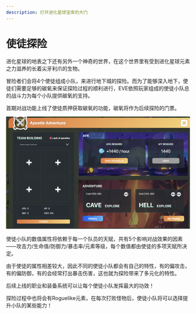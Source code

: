 ```yaml
---
description: 打开进化星球宝库的大门
---
```


# 使徒探险

进化星球的地表之下还有另外一个神奇的世界，在这个世界里有受到进化星球元素之力滋养的长着尖牙利爪的生物。

冒险者们会将4个使徒组成小队，来进行地下城的探险。而为了能够深入地下，使徒们需要足够的碳氧来保证探险过程的顺利进行，EVE依照玩家组成的使徒小队总的战斗力为每个小队提供碳氧的支持。

首期对战功能上线了使徒质押获取碳氧的功能，碳氧将作为后续探险的门票。

![PVE&#x754C;&#x9762;](../.gitbook/assets/image%20%2842%29.png)

使徒小队的数值属性将依赖于每一个队员的天赋，共有5个影响对战效果的因素——攻击力/生命值/防御力/暴击率/元素等级，每个数值都由使徒的多项天赋所决定。

由于使徒的属性相差较大，因此不同的使徒小队都会有自己的特性，有的偏攻击，有的偏防御，有的会经常打出暴击伤害，这也就为探险带来了多元化的特性。

后续上线的职业和装备系统可以让每个使徒小队发挥最大的功效！

探险过程中也将会有Roguelike元素，在每次打败怪物后，使徒小队将可以选择提升小队的某些能力！

